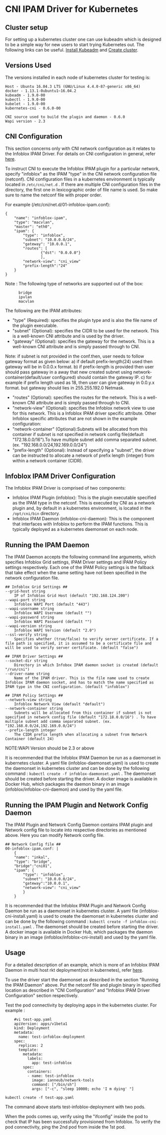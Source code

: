 CNI IPAM Driver for Kubernetes
==============================

Cluster setup
-------------

For setting up a kubernetes cluster one can use kubeadm which is designed to be a simple way for new users to start 
trying Kubernetes out. The following links can be useful.
[Install Kubeadm](https://kubernetes.io/docs/setup/independent/install-kubeadm) and
[Create cluster](https://kubernetes.io/docs/setup/independent/create-cluster-kubeadm).

Versions Used
-------------
The versions installed in each node of kubernetes cluster for testing is:
```
Host - Ubuntu 16.04.3 LTS (GNU/Linux 4.4.0-87-generic x86_64)
docker - 1.13.1-0ubuntu1~16.04.2
kubeadm - 1.9.0-00
kubectl - 1.9.0-00
kubelet - 1.9.0-00
kubernetes-cni - 0.6.0-00

CNI source used to build the plugin and daemon - 0.6.0
Wapi version - 2.3
```

CNI Configuration
-----------------
This section concerns only with CNI network configuration as it relates to the Infoblox IPAM Driver.
For details on CNI configuration in general, refer [here](https://github.com/containernetworking/cni/blob/master/README.md).

To instruct CNI to execute the Infoblox IPAM plugin for a particular network, specify "infoblox" as the IPAM "type"
in the CNI network configuration file (netconf). CNI configuration files in a kubernetes environment is typically
located in ```/etc/cni/net.d``` . If there are multiple CNI configuration files in the directory, the first one in 
lexicographic order of file name is used. So make sure to name the netconf file with proper order. 

For example (/etc/cni/net.d/01-infoblox-ipam.conf):

```
{
    "name": "infoblox-ipam",
    "type": "macvlan",
    "master": "eth0",
    "ipam": {
        "type": "infoblox",
        "subnet": "10.0.0.0/24",
        "gateway": "10.0.0.1",
        "routes": [
                {"dst": "0.0.0.0"}
                ],
        "network-view": "cni_view"
        "prefix-length":"24"
    }
}
```
Note : The following type of networks are supported out of the box:
 ```
       bridge
       ipvlan
       macvlan
```  

The following are the IPAM attributes:
- "type" (Required): specifies the plugin type and is also the file name of the plugin executable.
- "subnet" (Optional): specifies the CIDR to be used for the network. This is a well-known CNI attribute and is used by the driver.
- "gateway" (Optional): specifies the gateway for the network. This is a well-known CNI attribute and is simply passed through to CNI.

Note: if subnet is not provided in the conf.then, user needs to follow gateway format as given below:
a) if default prefix-length(24) used then gateway will be in 0.0.0.x format.
b) if prefix-length is provided then user should pass gateway in a away that new created subnet using network-container(default/user configured) should contain the gateway IP.
c) for example if prefix length used as 18, then user can give gateway in 0.0.y.x format. but gateway should lies in 255.255.192.0 Netmask.

- "routes" (Optional): specifies the routes for the network. This is a well-known CNI attribute and is simply passed through to CNI.
- "network-view" (Optional): specifies the Infoblox network view to use for this network. This is a Infoblox IPAM driver specific attribute.
Other Infoblox specific attributes that are not shown in the example configuration:
- "network-container" (Optional):Subnets will be allocated from this container if subnet is not specified in network config file(default "172.18.0.0/16").To have multiple subnet add comma separated subnet. (ex. "192.168.0.0/24,192.169.0.0/24")
- "prefix-length" (Optional): Instead of specifying a "subnet", the driver can be instructed to allocate a network of prefix length (integer) from within a network container (CIDR). 

Infoblox IPAM Driver Configuration
----------------------------------
The Infoblox IPAM Driver is comprised of two components:
- Infoblox IPAM Plugin (infoblox):
  This is the plugin executable specified as the IPAM type in the netconf. This is executed by CNI as a network
plugin and, by default in a kubernetes environment, is located in the ```/opt/cni/bin``` directory.
- Infoblox IPAM Daemon (infoblox-cni-daemon):
  This is the component that interfaces with Infoblox to perform the IPAM functions. This is typically deployed
as a kubernetes daemonset on each node.

Running the IPAM Daemon
-----------------------
The IPAM Daemon accepts the following command line arguments, which specifies Infoblox Grid settings, IPAM Driver
settings and IPAM Policy settings respectively. Each one of the IPAM Policy settings is the fallback that take
effect when the same setting have not been specified in the network configuration file.

```
## Infoblox Grid Settings ##
--grid-host string
	IP of Infoblox Grid Host (default "192.168.124.200")
--wapi-port string
	Infoblox WAPI Port (default "443")
--wapi-username string
	Infoblox WAPI Username (default "")
--wapi-password string
	Infoblox WAPI Password (default "")
--wapi-version string
	Infoblox WAPI Version (default "2.0")
--ssl-verify string
	Specifies whether (true/false) to verify server certificate. If a file path is specified, it is assumed to be a certificate file and will be used to verify server certificate. (default "false")

## IPAM Driver Settings ##
--socket-dir string
	Directory in which Infobox IPAM daemon socket is created (default "/run/cni")
--driver-name string
	Name of the IPAM driver. This is the file name used to create Infoblox IPAM daemon socket, and has to match the name specified as IPAM type in the CNI configuration. (default "infoblox")

## IPAM Policy Settings ##
--network-view string
	Infoblox Network View (default "default")
--network-container string
	Subnets will be allocated from this container if subnet is not specified in network config file (default "172.18.0.0/16") . To have multiple subnet add comma separated subnet. (ex. "192.168.0.0/24,192.169.0.0/24")
--prefix-length integer
	The CIDR prefix length when allocating a subnet from Network Container (default 24)
```
NOTE:WAPI Version should be 2.3 or above

It is recommended that the Infoblox IPAM Daemon be run as a daemonset in kubernetes cluster. A yaml file (infoblox-daemonset.yaml) is used to create the daemonset in kubernetes cluster
and can be done by the following command : ``kubectl create -f infoblox-daemonset.yaml`` . The daemonset should be created
before starting the driver. A docker image is available in Docker Hub, which packages the daemon binary in an image (infoblox/infoblox-cni-daemon) and used by the yaml file.

Running the IPAM Plugin and Network Config Daemon
-------------------------------------------------
The IPAM Plugin and Network Config Daemon contains IPAM plugin and Network config file to locate into respective directories as mentioned above. Here you can modify Network config file.

```
## Network Config file ##
00-infoblox-ipam.conf: |
    {
    "name": "inkal",
    "type": "bridge",
    "bridge":"cni01",
    "ipam": {
        "type": "infoblox",
        "subnet": "10.0.0.0/24",
        "gateway":"10.0.0.1",
        "network-view": "cni_view"
        }
    }
  ```
It is recommended that the Infoblox IPAM Plugin and Network Config Daemon be run as a daemonset in kubernetes cluster. A yaml file (infoblox-cni-install.yaml) is used to create the daemonset in kubernetes cluster
and can be done by the following command : ``kubectl create -f infoblox-cni-install.yaml`` . The daemonset should be created
before starting the driver. A docker image is available in Docker Hub, which packages the daemon binary in an image (infoblox/infoblox-cni-install) and used by the yaml file.

Usage
-----
For a detailed description of an example, which is more of an Infoblox IPAM Daemon in multi host rkt deployment(not in kubernetes), refer [here](https://community.infoblox.com/t5/Community-Blog/CNI-Networking-and-IPAM/ba-p/7828).

To use the driver start the daemonset as described in the section "Running the IPAM Daemon" above. Put the netconf file and plugin binary
in specified location as described in "CNI Configuration" and "Infoblox IPAM Driver Configuration" section respectively.

Test the pod connectivity by deploying apps in the kubernetes cluster.
For example : 
```
    #vi test-app.yaml
    apiVersion: apps/v1beta1
    kind: Deployment
    metadata:
      name: test-infoblox-deployment
    spec:
      replicas: 2
      template:
        metadata:
          labels:
            app: test-infoblox
        spec:
          containers:
          - name: test-infoblox
            image: ianneub/network-tools
            command: ["/bin/sh"]
            args: ["-c", "sleep 10000; echo 'I m dying' "]

```
```
kubectl create -f test-app.yaml
```
The command above starts test-infoblox-deployment with two pods. 

When the pods comes up, verify using the "ifconfig" inside the pod to check that IP has been successfully provisioned from Infoblox. 
To verify the pod connectivity, ping the 2nd pod from inside the 1st pod.
